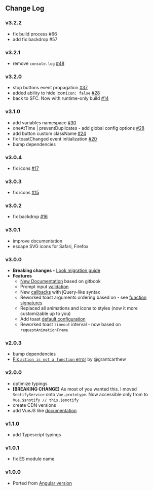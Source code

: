 ## Change Log

### v3.2.2
  - fix build process #66
  - add fix backdrop #57

### v3.2.1
  - remove `console.log` [#48](https://github.com/artemsky/vue-snotify/issues/48)
  
### v3.2.0
  - stop buttons event propagation [#37](https://github.com/artemsky/vue-snotify/issues/37)
  - added ability to hide icon`icon: false` [#28](https://github.com/artemsky/vue-snotify/issues/28)
  - back to SFC. Now with runtime-only build [#14](https://github.com/artemsky/vue-snotify/issues/14)

### v3.1.0
  - add variables namespace [#30](https://github.com/artemsky/vue-snotify/issues/30)
  - oneAtTime | preventDuplicates - add global config options [#28](https://github.com/artemsky/vue-snotify/issues/28)
  - add button custom className [#24](https://github.com/artemsky/vue-snotify/issues/24)
  - fix toastChanged event initialization [#20](https://github.com/artemsky/vue-snotify/issues/20)
  - bump dependencies

### v3.0.4
  - fix icons [#17](https://github.com/artemsky/vue-snotify/issues/15)
### v3.0.3
  - fix icons [#15](https://github.com/artemsky/vue-snotify/issues/15)
### v3.0.2
  - fix backdrop [#16](https://github.com/artemsky/vue-snotify/issues/16)
### v3.0.1
  - improve documentation
  - escape SVG icons for Safari, Firefox
### v3.0.0
- **Breaking changes -** [Look migration guide](https://artemsky.github.io/vue-snotify/documentation/essentials/upgrade.html)
- **Features**
  - [New Documentation](https://artemsky.github.io/vue-snotify/documentation) based on gitbook
  - Prompt input [validation](https://artemsky.github.io/vue-snotify/documentation/essentials/examples.html#prompt--validation)
  - New [callbacks](https://artemsky.github.io/vue-snotify/documentation/api/callbacks.html) with jQuery-like syntax
  - Reworked toast arguments ordering based on - see [function signatures](https://artemsky.github.io/vue-snotify/documentation/api/snotify.html)
  - Replaced all animations and icons to styles (now it more customizable up to you)
  - Add toast [default configuration](https://artemsky.github.io/vue-snotify/documentation/api/options.html)
  - Reworked toast `timeout` interval - now based on `requestAnimationFrame`

### v2.0.3
  - bump dependencies
  - [Fix `action is not a function` error](https://github.com/artemsky/vue-snotify/pull/3) by @grantcarthew

### v2.0.0
  - optimize typings
  - **[BREAKING CHANGE]** As most of you wanted this. I moved `SnotifyService` onto `Vue.prototype`. Now accessible only from to `Vue.$snotify // this.$snotify`
  - create CDN versions
  - add VueJS like [documentation](https://artemsky.github.io/vue-snotify/documentation)
### v1.1.0
  - add Typescript typings
  
### v1.0.1
  - fix ES module name

### v1.0.0
  - Ported from [Angular version](https://github.com/artemsky/ng-snotify/)
